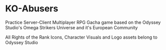 # KO-Abusers
Practice Server-Client Multiplayer RPG Gacha game based on the Odyssey Studio's Omega Strikers Universe and it's European Community

All Rights of the Rank Icons, Character Visuals and Logo assets belong to Odyssey Studio

